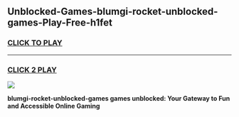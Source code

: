 
## Unblocked-Games-blumgi-rocket-unblocked-games-Play-Free-h1fet
<h3>
<a href="https://premium76.site?title=blumgi-rocket-unblocked-games&ref=21A">CLICK TO PLAY</a></h3>
<hr>

<h3>
<a href="https://premium76.site?title=blumgi-rocket-unblocked-games&ref=21A">CLICK 2 PLAY</a>
  
</h3>

<a href="https://premium76.site?title=blumgi-rocket-unblocked-games&ref=21A"><img src="https://clearcache.store/games.png"></a>


**blumgi-rocket-unblocked-games games unblocked: Your Gateway to Fun and Accessible Online Gaming**
